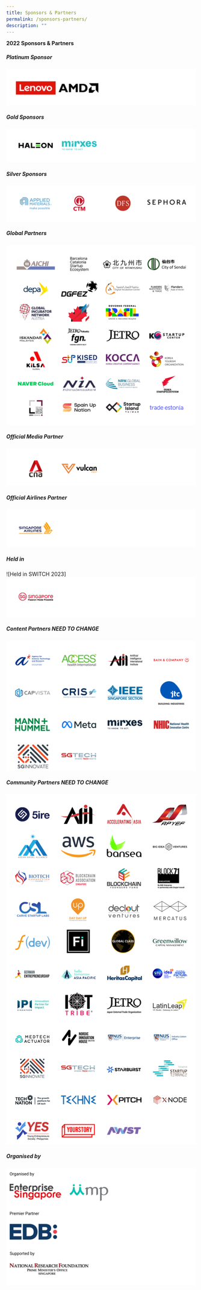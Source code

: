 ```yaml
---
title: Sponsors & Partners
permalink: /sponsors-partners/
description: ""
---
```

**2022 Sponsors & Partners**

##### Platinum Sponsor
![Platinm sponsor SWITCH 2023](/images/2023/Sponsors%20&%20Partners/platinum%20sponsors.png)

##### Gold Sponsors
![Gold Sponsors SWITCH 2023](/images/2023/Sponsors%20&%20Partners/gold%20sponsors.png)

##### Silver Sponsors
![Silver Sponsors SWITCH 2023](/images/2023/Sponsors%20&%20Partners/silver%20sponsors.png)

##### Global Partners
![Global Partners SWITCH 2023](/images/2023/Sponsors%20&%20Partners/global%20partners.png)

##### Official Media Partner
![Official Media PArtners SWITCH 2023](/images/2023/Sponsors%20&%20Partners/official%20media%20partners.png)

##### Official Airlines Partner
![Official Airlines Partners SWITCH 2023](/images/2023/Sponsors%20&%20Partners/official%20airline%20partner.png)

##### Held in
![Held in SWITCH 2023]
![](/images/2023/Sponsors%20&%20Partners/held%20in.png)

##### Content Partners NEED TO CHANGE
![Beyond Content Partners SWITCH 2022](/images/sponsors%20&%20partners_cards%20(21).png)

##### Community Partners NEED TO CHANGE
![Community Partners SWITCH 2022](/images/community%20partners%202022_cards%20(3).png)

##### Organised by
![Evergreen SWITCH 2022](/images/sponsor%20cards/sponsor%20cards%20(2022)/evergreen.png)